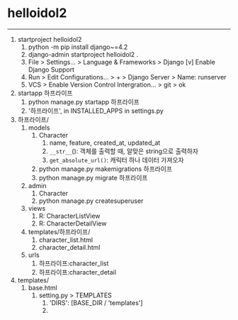 # helloidol2
---

1. startproject helloidol2
   1. python -m pip install django~=4.2
   2. django-admin startproject helloidol2 .
   3. File > Settings... > Language & Frameworks > Django
      [v] Enable Django Support
   4. Run > Edit Configurations... > + > Django Server > Name: runserver
   5. VCS > Enable Version Control Intergration... > git > ok
2. startapp 하프라이프
   1. python manage.py startapp 하프라이프
   2. '하프라이프', in INSTALLED_APPS in settings.py
3. 하프라이프/
   1. models
      1. Character
         1. name, feature, created_at, updated_at
         2. `__str__`(): 객체를 출력할 때, 알맞은 string으로 출력하자
         3. `get_absolute_url()`: 캐릭터 하나 데이터 가져오자
      2. python manage.py makemigrations 하프라이프
      3. python manage.py migrate 하프라이프
   2. admin
      1. Character
      2. python manage.py createsuperuser
   3. views
      1. R: CharacterListView
      2. R: CharacterDetailView
   4. templates/하프라이프/
      1. character_list.html
      2. character_detail.html
   5. urls
      1. 하프라이프:character_list
      2. 하프라이프:character_detail
4. templates/
   1. base.html
      1. setting.py > TEMPLATES
         1. 'DIRS': [BASE_DIR / 'templates']
         2. 